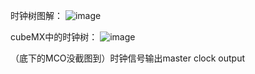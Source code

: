 
时钟树图解：
![image](https://github.com/user-attachments/assets/cd34cb2c-18be-4145-af1c-0dcb52d8fc66)

cubeMX中的时钟树：
![image](https://github.com/user-attachments/assets/67e8ae9f-1760-4942-a47a-ddacc3fe744a)

（底下的MCO没截图到）时钟信号输出master clock output

